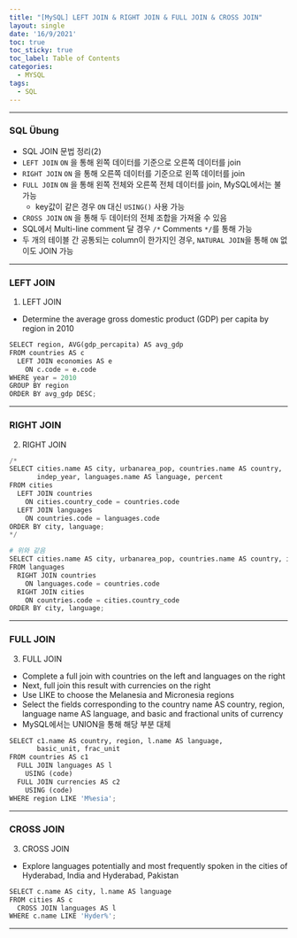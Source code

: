 ```yaml
---
title: "[MySQL] LEFT JOIN & RIGHT JOIN & FULL JOIN & CROSS JOIN"
layout: single
date: '16/9/2021'
toc: true
toc_sticky: true
toc_label: Table of Contents
categories:
  - MYSQL
tags:
  - SQL
---
```


---
### SQL Übung 
* SQL JOIN 문법 정리(2)
* ```LEFT JOIN``` ```ON``` 을 통해 왼쪽 데이터를 기준으로 오른쪽 데이터를 join
* ```RIGHT JOIN``` ```ON``` 을 통해 오른쪽 데이터를 기준으로 왼쪽 데이터를 join
* ```FULL JOIN``` ```ON``` 을 통해 왼쪽 전체와 오른쪽 전체 데이터를 join, MySQL에서는 불가능
    * key값이 같은 경우 ```ON``` 대신 ```USING()``` 사용 가능
* ```CROSS JOIN``` ```ON``` 을 통해 두 데이터의 전체 조합을 가져올 수 있음
* SQL에서 Multi-line comment 달 경우 ```/*``` Comments ```*/```를 통해 가능
* 두 개의 테이블 간 공통되는 column이 한가지인 경우, `NATURAL JOIN`을 통해 `ON` 없이도 JOIN 가능

---

### LEFT JOIN
1) LEFT JOIN
* Determine the average gross domestic product (GDP) per capita by region in 2010

```python
SELECT region, AVG(gdp_percapita) AS avg_gdp
FROM countries AS c
  LEFT JOIN economies AS e
    ON c.code = e.code
WHERE year = 2010
GROUP BY region
ORDER BY avg_gdp DESC;
```
---

### RIGHT JOIN
2) RIGHT JOIN

```python
/*
SELECT cities.name AS city, urbanarea_pop, countries.name AS country,
       indep_year, languages.name AS language, percent
FROM cities
  LEFT JOIN countries
    ON cities.country_code = countries.code
  LEFT JOIN languages
    ON countries.code = languages.code
ORDER BY city, language;
*/

# 위와 같음
SELECT cities.name AS city, urbanarea_pop, countries.name AS country, indep_year, languages.name AS language, percent
FROM languages
  RIGHT JOIN countries
    ON languages.code = countries.code
  RIGHT JOIN cities
    ON countries.code = cities.country_code
ORDER BY city, language;
```
---

### FULL JOIN
3) FULL JOIN
* Complete a full join with countries on the left and languages on the right
* Next, full join this result with currencies on the right
* Use LIKE to choose the Melanesia and Micronesia regions
* Select the fields corresponding to the country name AS country, region, language name AS language, and basic and fractional units of currency
* MySQL에서는 UNION을 통해 해당 부분 대체

```python
SELECT c1.name AS country, region, l.name AS language,
       basic_unit, frac_unit
FROM countries AS c1
  FULL JOIN languages AS l
    USING (code)
  FULL JOIN currencies AS c2
    USING (code)
WHERE region LIKE 'M%esia';
```
---

### CROSS JOIN
3) CROSS JOIN
* Explore languages potentially and most frequently spoken in the cities of Hyderabad, India and Hyderabad, Pakistan

```python
SELECT c.name AS city, l.name AS language
FROM cities AS c        
  CROSS JOIN languages AS l
WHERE c.name LIKE 'Hyder%';
```

---
